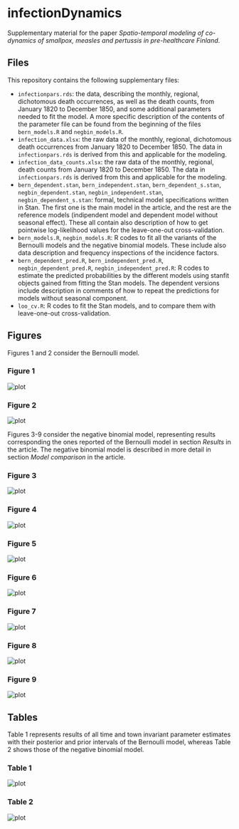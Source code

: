 # infectionDynamics

Supplementary material for the paper *Spatio-temporal modeling of co-dynamics of smallpox, measles and pertussis in pre-healthcare Finland*.

## Files

This repository contains the following supplementary files:
- `infectionpars.rds`: the data, describing the monthly, regional, dichotomous death occurrences, as well as the death counts, from January 1820 to December 1850, and some additional parameters needed to fit the model. A more specific description of the contents of the parameter file can be found from the beginning of the files `bern_models.R` and `negbin_models.R`.
- `infection_data.xlsx`: the raw data of the monthly, regional, dichotomous death occurrences from January 1820 to December 1850. The data in `infectionpars.rds` is derived from this and applicable for the modeling.
- `infection_data_counts.xlsx`: the raw data of the monthly, regional, death counts from January 1820 to December 1850. The data in `infectionpars.rds` is derived from this and applicable for the modeling.
- `bern_dependent.stan`, `bern_independent.stan`, `bern_dependent_s.stan`, `negbin_dependent.stan`, `negbin_independent.stan`, `negbin_dependent_s.stan`: formal, technical model specifications written in Stan. The first one is the main model in the article, and the rest are the reference models (indipendent model and dependent model without seasonal effect). These all contain also description of how to get pointwise log-likelihood values for the leave-one-out cross-validation.
- `bern_models.R`, `negbin_models.R`: R codes to fit all the variants of the Bernoulli models and the negative binomial models. These include also data description and frequency inspections of the incidence factors.
- `bern_dependent_pred.R`, `bern_independent_pred.R`, `negbin_dependent_pred.R`, `negbin_independent_pred.R`: R codes to estimate the predicted probabilities by the different models using stanfit objects gained from fitting the Stan models. The dependent versions include description in comments of how to repeat the predictions for models without seasonal component.
- `loo_cv.R`: R codes to fit the Stan models, and to compare them with leave-one-out cross-validation.

## Figures

Figures 1 and 2 consider the Bernoulli model.

### Figure 1
![plot](./figures/figure1_b_bern.png)

### Figure 2
![plot](./figures/figure2_c_bern.png)

Figures 3-9 consider the negative binomial model, representing results corresponding the ones reported of the Bernoulli model in section _Results_ in the article. The negative binomial model is described in more detail in section _Model comparison_ in the article.

### Figure 3
![plot](./figures/figure3_site_negbin.png)

### Figure 4
![plot](./figures/figure4_time_negbin.png)

### Figure 5
![plot](./figures/figure5_tau_negbin.png)

### Figure 6
![plot](./figures/figure6_season_negbin.png)

### Figure 7
![plot](./figures/figure7_a_lambda_negbin.png)

### Figure 8
![plot](./figures/figure8_b_negbin.png)

### Figure 9
![plot](./figures/figure9_c_negbin.png)

## Tables

Table 1 represents results of all time and town invariant parameter estimates with their posterior and prior intervals of the Bernoulli model, whereas Table 2 shows those of the negative binomial model.

### Table 1
![plot](./figures/table1_bern.png)

### Table 2
![plot](./figures/table2_negbin.png)
